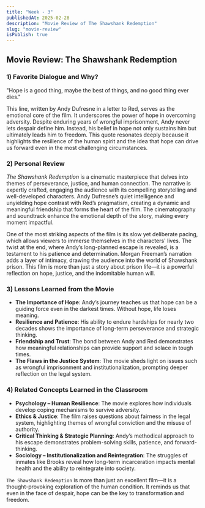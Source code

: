 ```yaml
---
title: "Week - 3"
publishedAt: 2025-02-28
description: "Movie Review of The Shawshank Redemption"
slug: "movie-review"
isPublish: true
---
```


## Movie Review: The Shawshank Redemption

### 1) Favorite Dialogue and Why?

"Hope is a good thing, maybe the best of things, and no good thing ever dies."

This line, written by Andy Dufresne in a letter to Red, serves as the emotional core of the film. It underscores the power of hope in overcoming adversity. Despite enduring years of wrongful imprisonment, Andy never lets despair define him. Instead, his belief in hope not only sustains him but ultimately leads him to freedom. This quote resonates deeply because it highlights the resilience of the human spirit and the idea that hope can drive us forward even in the most challenging circumstances.

### 2) Personal Review

*The Shawshank Redemption* is a cinematic masterpiece that delves into themes of perseverance, justice, and human connection. The narrative is expertly crafted, engaging the audience with its compelling storytelling and well-developed characters. Andy Dufresne’s quiet intelligence and unyielding hope contrast with Red’s pragmatism, creating a dynamic and meaningful friendship that forms the heart of the film. The cinematography and soundtrack enhance the emotional depth of the story, making every moment impactful. 

One of the most striking aspects of the film is its slow yet deliberate pacing, which allows viewers to immerse themselves in the characters' lives. The twist at the end, where Andy’s long-planned escape is revealed, is a testament to his patience and determination. Morgan Freeman’s narration adds a layer of intimacy, drawing the audience into the world of Shawshank prison. This film is more than just a story about prison life—it is a powerful reflection on hope, justice, and the indomitable human will. 

### 3) Lessons Learned from the Movie

- **The Importance of Hope**: Andy’s journey teaches us that hope can be a guiding force even in the darkest times. Without hope, life loses meaning.
- **Resilience and Patience**: His ability to endure hardships for nearly two decades shows the importance of long-term perseverance and strategic thinking.
- **Friendship and Trust**: The bond between Andy and Red demonstrates how meaningful relationships can provide support and solace in tough times.
- **The Flaws in the Justice System**: The movie sheds light on issues such as wrongful imprisonment and institutionalization, prompting deeper reflection on the legal system.

### 4) Related Concepts Learned in the Classroom

- **Psychology – Human Resilience**: The movie explores how individuals develop coping mechanisms to survive adversity.
- **Ethics & Justice**: The film raises questions about fairness in the legal system, highlighting themes of wrongful conviction and the misuse of authority.
- **Critical Thinking & Strategic Planning**: Andy’s methodical approach to his escape demonstrates problem-solving skills, patience, and forward-thinking.
- **Sociology – Institutionalization and Reintegration**: The struggles of inmates like Brooks reveal how long-term incarceration impacts mental health and the ability to reintegrate into society.

`The Shawshank Redemption` is more than just an excellent film—it is a thought-provoking exploration of the human condition. It reminds us that even in the face of despair, hope can be the key to transformation and freedom.

